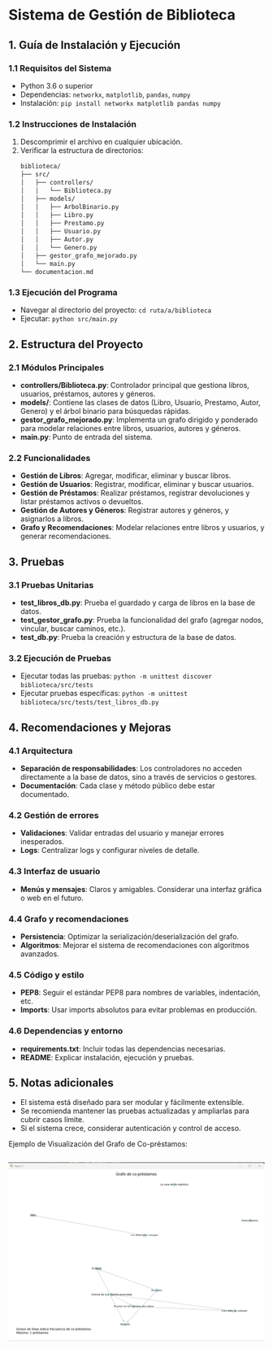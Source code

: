 # Sistema de Gestión de Biblioteca

## 1. Guía de Instalación y Ejecución

### 1.1 Requisitos del Sistema
- Python 3.6 o superior
- Dependencias: `networkx`, `matplotlib`, `pandas`, `numpy`
- Instalación: `pip install networkx matplotlib pandas numpy`

### 1.2 Instrucciones de Instalación
1. Descomprimir el archivo en cualquier ubicación.
2. Verificar la estructura de directorios:
   ```
   biblioteca/
   ├── src/
   │   ├── controllers/
   │   │   └── Biblioteca.py
   │   ├── models/
   │   │   ├── ArbolBinario.py
   │   │   ├── Libro.py
   │   │   ├── Prestamo.py
   │   │   ├── Usuario.py
   │   │   ├── Autor.py
   │   │   └── Genero.py
   │   ├── gestor_grafo_mejorado.py
   │   └── main.py
   └── documentacion.md
   ```

### 1.3 Ejecución del Programa
- Navegar al directorio del proyecto: `cd ruta/a/biblioteca`
- Ejecutar: `python src/main.py`

## 2. Estructura del Proyecto

### 2.1 Módulos Principales
- **controllers/Biblioteca.py**: Controlador principal que gestiona libros, usuarios, préstamos, autores y géneros.
- **models/**: Contiene las clases de datos (Libro, Usuario, Prestamo, Autor, Genero) y el árbol binario para búsquedas rápidas.
- **gestor_grafo_mejorado.py**: Implementa un grafo dirigido y ponderado para modelar relaciones entre libros, usuarios, autores y géneros.
- **main.py**: Punto de entrada del sistema.

### 2.2 Funcionalidades
- **Gestión de Libros**: Agregar, modificar, eliminar y buscar libros.
- **Gestión de Usuarios**: Registrar, modificar, eliminar y buscar usuarios.
- **Gestión de Préstamos**: Realizar préstamos, registrar devoluciones y listar préstamos activos o devueltos.
- **Gestión de Autores y Géneros**: Registrar autores y géneros, y asignarlos a libros.
- **Grafo y Recomendaciones**: Modelar relaciones entre libros y usuarios, y generar recomendaciones.

## 3. Pruebas

### 3.1 Pruebas Unitarias
- **test_libros_db.py**: Prueba el guardado y carga de libros en la base de datos.
- **test_gestor_grafo.py**: Prueba la funcionalidad del grafo (agregar nodos, vincular, buscar caminos, etc.).
- **test_db.py**: Prueba la creación y estructura de la base de datos.

### 3.2 Ejecución de Pruebas
- Ejecutar todas las pruebas: `python -m unittest discover biblioteca/src/tests`
- Ejecutar pruebas específicas: `python -m unittest biblioteca/src/tests/test_libros_db.py`

## 4. Recomendaciones y Mejoras

### 4.1 Arquitectura
- **Separación de responsabilidades**: Los controladores no acceden directamente a la base de datos, sino a través de servicios o gestores.
- **Documentación**: Cada clase y método público debe estar documentado.

### 4.2 Gestión de errores
- **Validaciones**: Validar entradas del usuario y manejar errores inesperados.
- **Logs**: Centralizar logs y configurar niveles de detalle.

### 4.3 Interfaz de usuario
- **Menús y mensajes**: Claros y amigables. Considerar una interfaz gráfica o web en el futuro.

### 4.4 Grafo y recomendaciones
- **Persistencia**: Optimizar la serialización/deserialización del grafo.
- **Algoritmos**: Mejorar el sistema de recomendaciones con algoritmos avanzados.

### 4.5 Código y estilo
- **PEP8**: Seguir el estándar PEP8 para nombres de variables, indentación, etc.
- **Imports**: Usar imports absolutos para evitar problemas en producción.

### 4.6 Dependencias y entorno
- **requirements.txt**: Incluir todas las dependencias necesarias.
- **README**: Explicar instalación, ejecución y pruebas.

## 5. Notas adicionales
- El sistema está diseñado para ser modular y fácilmente extensible.
- Se recomienda mantener las pruebas actualizadas y ampliarlas para cubrir casos límite.
- Si el sistema crece, considerar autenticación y control de acceso.

Ejemplo de Visualización del Grafo de Co-préstamos:
```
```
![alt text](<grafos prueba-1.jpg>)